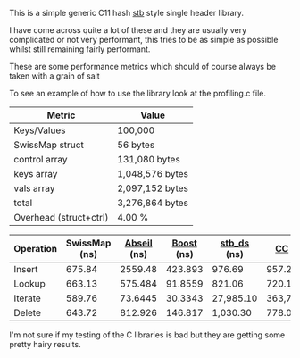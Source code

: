 This is a simple generic C11 hash [stb](https://github.com/nothings/stb) style single header library.

I have come across quite a lot of these and they are usually very complicated or not very performant, this tries to be as simple as possible whilst still remaining fairly performant.

These are some performance metrics which should of course always be taken with a grain of salt

To see an example of how to use the library look at the profiling.c file.

Metric          | Value
----------------|----------------
Keys/Values     | 100,000
SwissMap struct | 56 bytes
control array   | 131,080 bytes
keys array      | 1,048,576 bytes
vals array      | 2,097,152 bytes
total           | 3,276,864 bytes
Overhead (struct+ctrl) | 4.00 %

| Operation | SwissMap (ns) | [Abseil](https://github.com/abseil/abseil-cpp) (ns) | [Boost](https://github.com/boostorg/boost) (ns) | [stb_ds](https://github.com/nothings/stb/blob/master/stb_ds.h) (ns) | [CC](https://github.com/JacksonAllan/CC) (ns) | [ska_flat_map](https://github.com/skarupke/flat_hash_map/blob/master/flat_hash_map.hpp) (ns) | [cwisstable](https://github.com/google/cwisstable) (ns) | [libc/search.h] (ns) |
|---------|--------|---------|---------|-----------|------------|---------|---------|-------|
| Insert  | 675.84 | 2559.48 | 423.893 | 976.69    | 957.21     | 445.834 | 996.426 | 934.7 |
| Lookup  | 663.13 | 575.484 | 91.8559 | 821.06    | 720.19     | 64.223  | 958.281 | 703.6 |
| Iterate | 589.76 | 73.6445 | 30.3343 | 27,985.10 | 363,763.89 | 9.54452 | N/A     | 1.951 |
| Delete  | 643.72 | 812.926 | 146.817 | 1,030.30  | 778.00     | 71.8897 | 947.221 | 690.7 |

I'm not sure if my testing of the C libraries is bad but they are getting some pretty hairy results.
